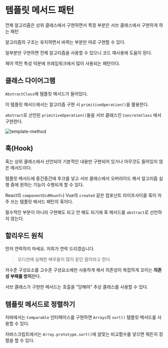 # 템플릿 메서드 패턴

전체 알고리즘은 상위 클래스에서 구현하면서 특정 부분은 서브 클래스에서 구현하게 하는 패턴

알고리즘의 구조는 유지하면서 바뀌는 부분만 따로 구현할 수 있다.

일부분만 구현하면 전체 알고리즘을 사용할 수 있으니 코드 재사용에 도움이 된다.

제어 역전 특성 덕분에 프레임워크에서 많이 사용되는 패턴이다.

## 클래스 다이어그램

`AbstractClass`에 템플릿 메서드가 들어있다.

이 템플릿 메서드에서는 알고리즘 구현 시 `primitiveOperation()`을 활용한다.

`abstract`로 선언된 `primitiveOperation()`들을 서브 클래스인 `ConcreteClass` 에서 구현한다.

![template-method](https://user-images.githubusercontent.com/22253556/71810981-f9b82f00-30b6-11ea-9c8a-47512a75e21d.png)

## 훅(Hook)

훅는 상위 클래스에서 선언되어 기본적인 내용만 구현되어 있거나 아무것도 들어있지 않은 메서드이다.

템플릿 메서드에 중간중간에 후크를 넣고 서브 클래스에서 오버라이드 해서 알고리즘 실행 중에 원하는 기능이 수행되게 할 수 있다.

React의 `componentDidMount`나 Vue의 `created` 같은 컴포넌트 라이프사이클 훅이 자주 쓰는 템플릿 메서드 패턴의 훅이다.

필수적인 부분이 아니라 구현해도 되고 안 해도 되기에 훅 메서드를 `abstract`로 선언하지 않는다.

## 할리우드 원칙

먼저 연락하지 마세요. 저희가 연락 드리겠습니다.

> 오디션에 실패한 배우들이 많이 듣던 말이라고 한다.

저수준 구성요소를 고수준 구성요소에만 사용하게 해서 의존성이 복잡하게 꼬이는 **의존성 부패를 방지**한다.

서브 클래스가 구현한 메서드는 호출을 "당해야" 추상 클래스를 사용할 수 있다.

## 템플릿 메서드로 정렬하기

자바에서는 `Comparable` 인터페이스를 구현하면 `Arrays`의 `sort()` 템플릿 메서드를 사용할 수 있다.

자바스크립트에서는 `Array.prototype.sort()`에 알맞는 비교함수를 넣으면 뭐든지 정렬을 할 수 있다.
